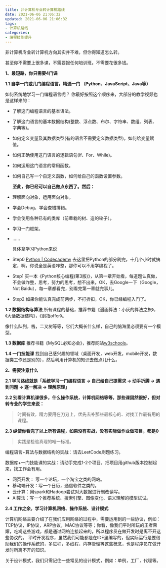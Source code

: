 ```yaml
---
title: 非计算机专业转计算机路线
date: 2021-06-06 21:06:32
updated: 2021-06-06 21:06:32
tags:
- 计算机路线
categories:
- 编程技能提升
---
```


非计算机专业转计算机方向其实并不难，但你得知道怎么转。

甚至你不需要上很多课，不需要报任何培训班，不需要花很多钱。

**1、最短路，你只需要4门课**

**1.1 自学一门或几门编程语言，精通一门 （Python、JavaScript、Java等）**

<!--more-->

  如何系统地学习一门编程语言呢？  你最好按照这个顺序来，大部分的教学视频也是这样来的：

- 了解这门编程语言的基本语法。

- 了解这门语言的基本数据结构(整数、浮点数、布尔、字符串、数组、列表、字典等)。

- 如何定义变量及其数据类型(有的语言不需要定义数据类型)，如何给变量赋值。

- 如何正确使用这门语言的逻辑语句(If、For、While)。

- 如何运用这门语言的常用函数。

- 如何自己写一个自定义函数，如何给自己的函数设置参数。

  **至此，你已经可以自己做点东西了。然后：**

- 理解面向对象，运用面向对象。

- 学会Debug，学会查错排错。

- 学会使用各种已有的类库（前辈栽的树、造的轮子）。

- 学习一门框架。

- ……

  具体拿学习Python来说

- Step0 [Python | Codecademy](https://www.codecademy.com/learn/learn-python-3) 去这里把Python的部分刷完，十几个小时就搞定，啊，你说全是英语咋整，那你可以不用学编程了。

- Step1 买一本《Python核心编程(第3版)》，从第一章开始看，每道题认真做，不会做咋整，思考，努力的思考，想不出来，OK，去Google一下（Google，Not Baidu），每一章都看完，别看完第一章就完事儿。

- Step2 如果你能认真完成前两步，不打折扣，OK，你已经编程入门了。

**1.2 数据结构与算法**
所有课程的基础，推荐书籍《漫画算法：小灰的算法之旅》，《大话数据结构》，《剑指offer》。

像什么队列，栈，二叉树等等，它们大概长什么样，自己的脑海里必须要有一个模型。

**1.3 数据库**
推荐书籍《MySQL必知必会》，推荐网站[w3schools](https://www.w3schools.com/)。

**1.4 一门技能课**
  找到自己感兴趣的领域（桌面开发，web开发，mobile开发，数据类工作还是别的），然后利用计算机的知识去做点儿什么。

**2、需要注意什么**

**2.1 学习路线就是「系统学习一门编程语言 -> 自己给自己提需求 -> 动手折腾 -> 遇到问题 -> 逐一解决 -> 理解原理」**

**2.2 别看计算机课很多，什么操作系统，计算机网络等等，那些课固然很好，但对转专业的学生来说：**

> 时间有效，精力要用在刀刃上，优先去补那些最核心的、对找工作最有用的课程。

**2.3 纵使你看完了以上所有课程，如果没有实战，没有实际做作业做项目，都是0**

> 实践是检验真理的唯一标准。

编程语言+算法与数据结构的实战：请去LeetCode刷题练习。

数据库+一门技能课的实战：请动手完成1-2个项目，把项目用github版本控制起来，找工作会有用。

- 网页开发： 写一个论坛，一个淘宝之类的网站。
- 移动端开发：写一个日历，通信软件之类的。
- 云计算：用spark和Hadoop尝试对大数据进行删改读写。
- AI算法：写一个推荐系统、搜索引擎、图像变化、语义理解的模型试试。

**2.4 工作之余，学习计算机网络、操作系统、设计模式**

计算机网络主要介绍了在我们应用网络的过程中，需要运用到的一些协议，例如：TCP协议，IP协议，ARP协议，MAC协议等等；你看，像我们平时所玩的王者荣耀，吃鸡这些游戏，都是通过网络连接起来的，所以程序员在做开发时是离不开这些协议的。
平时开发程序，虽然我们可能都是在IDE里编写的，但实际运行是要借助我们的操作系统的，多进程，多线程，内存管理等这些概念，也是程序员在做开发时所离不开的知识。

关于设计模式，我们只需记住一些常见的设计模式，例如：单例，工厂，代理等。 